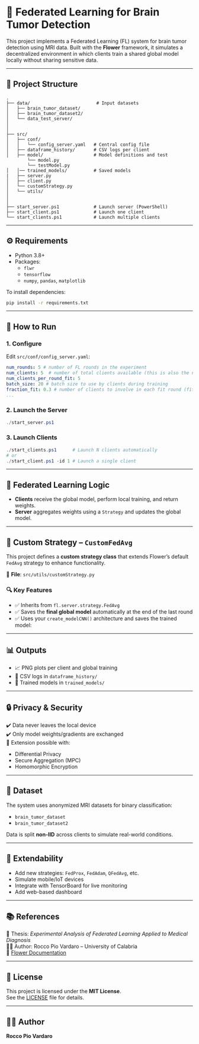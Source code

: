 # 🧠 Federated Learning for Brain Tumor Detection

This project implements a Federated Learning (FL) system for brain tumor detection using MRI data. Built with the **Flower** framework, it simulates a decentralized environment in which clients train a shared global model locally without sharing sensitive data.

---

## 📁 Project Structure

```
.
├── data/                         # Input datasets
│   ├── brain_tumor_dataset/
│   ├── brain_tumor_dataset2/
│   └── data_test_server/
│   
│
├── src/
│   ├── conf/
│   │   └── config_server.yaml   # Central config file
│   ├── dataframe_history/       # CSV logs per client
│   ├── model/                   # Model definitions and test
        └── model.py
        └── testModel.py
│   │── trained_models/          # Saved models
|   ├── server.py
│   ├── client.py
│   └── customStrategy.py
│   └── utils/                  
│       
│
├── start_server.ps1             # Launch server (PowerShell)
├── start_client.ps1             # Launch one client
└── start_clients.ps1            # Launch multiple clients
```

---

## ⚙️ Requirements

- Python 3.8+
- Packages:
  - `flwr`
  - `tensorflow`
  - `numpy`, `pandas`, `matplotlib`

To install dependencies:
```bash
pip install -r requirements.txt
```
---

## 🚀 How to Run

### 1. Configure

Edit `src/conf/config_server.yaml`:
```yaml
num_rounds: 5 # number of FL rounds in the experiment
num_clients: 5  # number of total clients available (this is also the number of partitions we need to create)
num_clients_per_round_fit: 5 
batch_size: 20 # batch size to use by clients during training
fraction_fit: 0.3 # number of clients to involve in each fit round (fit  round = clients receive the trained_models from the server and do local training)
...
```

### 2. Launch the Server
```powershell
./start_server.ps1
```

### 3. Launch Clients
```powershell
./start_clients.ps1      # Launch N clients automatically
# or
./start_client.ps1 -id 1 # Launch a single client
```
---

## 🧠 Federated Learning Logic

- **Clients** receive the global model, perform local training, and return weights.
- **Server** aggregates weights using a `Strategy`  and updates the global model.

---

## 🔧 Custom Strategy – `CustomFedAvg`

This project defines a **custom strategy class** that extends Flower’s default `FedAvg` strategy to enhance functionality.

📄 **File**: `src/utils/customStrategy.py`

### 🔍 Key Features

- ✅ Inherits from `fl.server.strategy.FedAvg`
- ✅ Saves the **final global model** automatically at the end of the last round
- ✅ Uses your `create_modelCNN()` architecture and saves the trained model:

---

## 📊 Outputs

- 📈 PNG plots per client and global training
- 📁 CSV logs in `dataframe_history/`
- 💾 Trained models in `trained_models/`
---

## 🔒 Privacy & Security

✔️ Data never leaves the local device  
✔️ Only model weights/gradients are exchanged  
🔐 Extension possible with:
- Differential Privacy
- Secure Aggregation (MPC)
- Homomorphic Encryption

---

## 🧪 Dataset

The system uses anonymized MRI datasets for binary classification:
- `brain_tumor_dataset`
- `brain_tumor_dataset2`

Data is split **non-IID** across clients to simulate real-world conditions.

---

## 🔁 Extendability

- Add new strategies: `FedProx`, `FedAdam`, `QFedAvg`, etc.
- Simulate mobile/IoT devices
- Integrate with TensorBoard for live monitoring
- Add web-based dashboard

---

## 📚 References

📄 Thesis: *Experimental Analysis of Federated Learning Applied to Medical Diagnosis*  
👨‍🎓 Author: Rocco Pio Vardaro – University of Calabria  
🔗 [Flower Documentation](https://flower.dev)

---

## 📄 License

This project is licensed under the **MIT License**.  
See the [LICENSE](./LICENSE) file for details.

---

## 🧑‍💻 Author

**Rocco Pio Vardaro**  


